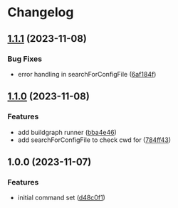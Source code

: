 # Changelog

## [1.1.1](https://github.com/chainkemists/runreal/compare/v1.1.0...v1.1.1) (2023-11-08)


### Bug Fixes

* error handling in searchForConfigFile ([6af184f](https://github.com/chainkemists/runreal/commit/6af184f260bf93bb8470ce32d8397d1c4a6cd9c4))

## [1.1.0](https://github.com/chainkemists/runreal/compare/v1.0.0...v1.1.0) (2023-11-08)


### Features

* add buildgraph runner ([bba4e46](https://github.com/chainkemists/runreal/commit/bba4e467ebfeca1c0a7d48d3f057c24c00a2fb3d))
* add searchForConfigFile to check cwd for ([784ff43](https://github.com/chainkemists/runreal/commit/784ff43c98eb667b6b9f554ad79921dcec76db3c))

## 1.0.0 (2023-11-07)


### Features

* initial command set ([d48c0f1](https://github.com/chainkemists/runreal/commit/d48c0f15f5ba6956952d292a70a360e713dabdbb))
